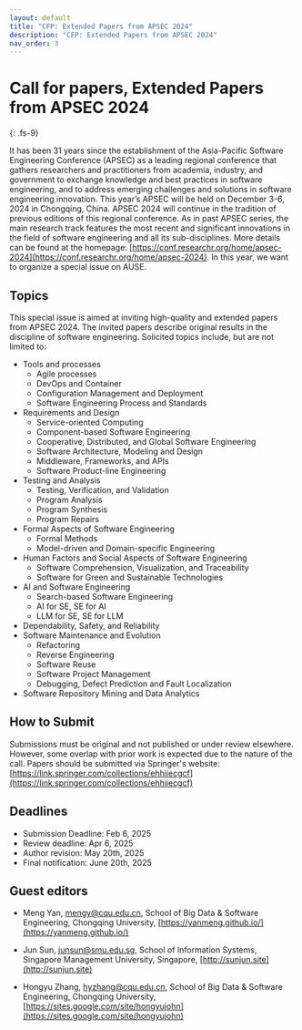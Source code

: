 ```yaml
---
layout: default
title: "CFP: Extended Papers from APSEC 2024"
description: "CFP: Extended Papers from APSEC 2024"
nav_order: 3
---
```


# Call for papers, Extended Papers from APSEC 2024 
{: .fs-9}

It has been 31 years since the establishment of the Asia-Pacific Software Engineering Conference (APSEC) as a leading regional conference that gathers researchers and practitioners from academia, industry, and government to exchange knowledge and best practices in software engineering, and to address emerging challenges and solutions in software engineering innovation. This year’s APSEC will be held on December 3-6, 2024 in Chongqing, China. APSEC 2024 will continue in the tradition of previous editions of this regional conference. As in past APSEC series, the main research track features the most recent and significant innovations in the field of software engineering and all its sub-disciplines. More details can be found at the homepage: [https://conf.researchr.org/home/apsec-2024](https://conf.researchr.org/home/apsec-2024). In this year, we want to organize a special issue on AUSE.

## Topics

This special issue is aimed at inviting high-quality and extended papers from APSEC 2024. The invited papers describe original results in the discipline of software engineering. Solicited topics include, but are not limited to:

* Tools and processes
  - Agile processes
  - DevOps and Container
  - Configuration Management and Deployment
  - Software Engineering Process and Standards
* Requirements and Design
  - Service-oriented Computing
  - Component-based Software Engineering
  - Cooperative, Distributed, and Global Software Engineering
  - Software Architecture, Modeling and Design
  - Middleware, Frameworks, and APIs
  - Software Product-line Engineering
* Testing and Analysis
  - Testing, Verification, and Validation
  - Program Analysis
  - Program Synthesis
  - Program Repairs
* Formal Aspects of Software Engineering
  - Formal Methods
  - Model-driven and Domain-specific Engineering
* Human Factors and Social Aspects of Software Engineering
  - Software Comprehension, Visualization, and Traceability
  - Software for Green and Sustainable Technologies
* AI and Software Engineering
  - Search-based Software Engineering
  - AI for SE, SE for AI
  - LLM for SE, SE for LLM
* Dependability, Safety, and Reliability
* Software Maintenance and Evolution
  - Refactoring
  - Reverse Engineering
  - Software Reuse
  - Software Project Management
  - Debugging, Defect Prediction and Fault Localization
* Software Repository Mining and Data Analytics


## How to Submit

Submissions must be original and not published or under review elsewhere. However, some overlap with prior work is expected due to the nature of the call. Papers should be submitted via Springer's website: [https://link.springer.com/collections/ehhiiecgcf](https://link.springer.com/collections/ehhiiecgcf)

## Deadlines

- Submission Deadline: Feb 6, 2025
- Review deadline: Apr 6, 2025
- Author revision: May 20th, 2025
- Final notification: June 20th, 2025

## Guest editors

* Meng Yan, 
[mengy@cqu.edu.cn](mailto:mengy@cqu.edu.cn), 
School of Big Data & Software Engineering, Chongqing University, 
[https://yanmeng.github.io/](https://yanmeng.github.io/)


* Jun Sun, 
[junsun@smu.edu.sg](mailto:junsun@smu.edu.sg), 
School of Information Systems, Singapore Management University, Singapore, 
[http://sunjun.site](http://sunjun.site)


* Hongyu Zhang, 
[hyzhang@cqu.edu.cn](mailto:hyzhang@cqu.edu.cn), 
School of Big Data & Software Engineering, Chongqing University, 
[https://sites.google.com/site/hongyujohn](https://sites.google.com/site/hongyujohn)


